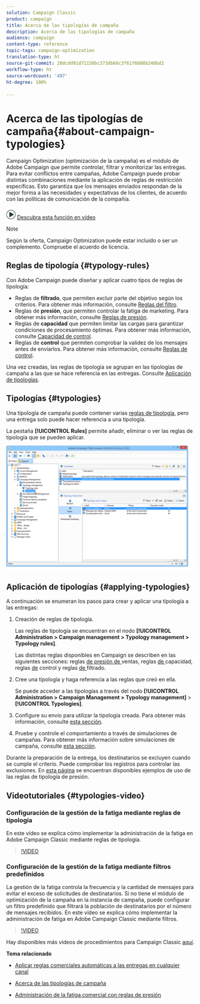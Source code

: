 ```yaml
---
solution: Campaign Classic
product: campaign
title: Acerca de las tipologías de campaña
description: Acerca de las tipologías de campaña
audience: campaign
content-type: reference
topic-tags: campaign-optimization
translation-type: ht
source-git-commit: 20dcdd91d71158bc373db68c3f61f6808b240bd2
workflow-type: ht
source-wordcount: '497'
ht-degree: 100%

---
```



# Acerca de las tipologías de campaña{#about-campaign-typologies}

Campaign Optimization (optimización de la campaña) es el módulo de Adobe Campaign que permite controlar, filtrar y monitorizar las entregas. Para evitar conflictos entre campañas, Adobe Campaign puede probar distintas combinaciones mediante la aplicación de reglas de restricción específicas. Esto garantiza que los mensajes enviados respondan de la mejor forma a las necesidades y expectativas de los clientes, de acuerdo con las políticas de comunicación de la compañía.

![](assets/do-not-localize/how-to-video.png) [Descubra esta función en vídeo](#typologies-video)

>[!NOTE]
>
>Según la oferta, Campaign Optimization puede estar incluido o ser un complemento. Compruebe el acuerdo de licencia.

## Reglas de tipología {#typology-rules}

Con Adobe Campaign puede diseñar y aplicar cuatro tipos de reglas de tipología:

* Reglas de **filtrado**, que permiten excluir parte del objetivo según los criterios. Para obtener más información, consulte [Reglas del filtro](../../campaign/using/filtering-rules.md).
* Reglas de **presión**, que permiten controlar la fatiga de marketing. Para obtener más información, consulte [Reglas de presión](../../campaign/using/pressure-rules.md).
* Reglas de **capacidad** que permiten limitar las cargas para garantizar condiciones de procesamiento óptimas. Para obtener más información, consulte [Capacidad de control](../../campaign/using/consistency-rules.md#controlling-capacity).
* Reglas de **control** que permiten comprobar la validez de los mensajes antes de enviarlos. Para obtener más información, consulte [Reglas de control](../../campaign/using/control-rules.md).

Una vez creadas, las reglas de tipología se agrupan en las tipologías de campaña a las que se hace referencia en las entregas. Consulte [Aplicación de tipologías](#applying-typologies).

## Tipologías {#typologies}

Una tipología de campaña puede contener varias [reglas de tipología](#typology-rules), pero una entrega solo puede hacer referencia a una tipología.

La pestaña **[!UICONTROL Rules]** permite añadir, eliminar o ver las reglas de tipología que se pueden aplicar.

![](assets/campaign_opt_rules_tab.png)

## Aplicación de tipologías {#applying-typologies}

A continuación se enumeran los pasos para crear y aplicar una tipología a las entregas:

1. Creación de reglas de tipología.

   Las reglas de tipología se encuentran en el nodo **[!UICONTROL Administration > Campaign management > Typology management > Typology rules]**.

   Las distintas reglas disponibles en Campaign se describen en las siguientes secciones: reglas [de presión de ](../../campaign/using/pressure-rules.md)ventas, reglas [de ](../../campaign/using/consistency-rules.md#controlling-capacity)capacidad, reglas [de](../../campaign/using/control-rules.md) control y reglas [de ](../../campaign/using/filtering-rules.md)filtrado.

1. Cree una tipología y haga referencia a las reglas que creó en ella.

   Se puede acceder a las tipologías a través del nodo **[!UICONTROL Administration > Campaign Management > Typology management]** > **[!UICONTROL Typologies]**.

1. Configure su envío para utilizar la tipología creada. Para obtener más información, consulte [esta sección](../../campaign/using/applying-rules.md#applying-a-typology-to-a-delivery).
1. Pruebe y controle el comportamiento a través de simulaciones de campañas. Para obtener más información sobre simulaciones de campaña, consulte [esta sección](../../campaign/using/campaign-simulations.md).

Durante la preparación de la entrega, los destinatarios se excluyen cuando se cumple el criterio. Puede comprobar los registros para controlar las exclusiones. En [esta página](../../campaign/using/pressure-rules.md#use-cases-on-pressure-rules) se encuentran disponibles ejemplos de uso de las reglas de tipología de presión.

## Videotutoriales {#typologies-video}

### Configuración de la gestión de la fatiga mediante reglas de tipología

En este vídeo se explica cómo implementar la administración de la fatiga en Adobe Campaign Classic mediante reglas de tipología.

>[!VIDEO](https://video.tv.adobe.com/v/25090?quality=12&captions=spa)

### Configuración de la gestión de la fatiga mediante filtros predefinidos

La gestión de la fatiga controla la frecuencia y la cantidad de mensajes para evitar el exceso de solicitudes de destinatarios. Si no tiene el módulo de optimización de la campaña en la instancia de campaña, puede configurar un filtro predefinido que filtrará la población de destinatarios por el número de mensajes recibidos.
En este vídeo se explica cómo implementar la administración de fatiga en Adobe Campaign Classic mediante filtros.

>[!VIDEO](https://video.tv.adobe.com/v/25091?quality=12&captions=spa)

Hay disponibles más vídeos de procedimientos para Campaign Classic [aquí](https://experienceleague.adobe.com/docs/campaign-classic-learn/tutorials/overview.html?lang=es).

**Tema relacionado**

* [Aplicar reglas comerciales automáticas a las entregas en cualquier canal](https://helpx.adobe.com/es/campaign/kb/simplifying-campaign-management-acc.html#Applyautomaticbusinessrulestodeliveriesonanychannel)

* [Acerca de las tipologías de campaña](../../campaign/using/pressure-rules.md)

* [Administración de la fatiga comercial con reglas de presión](https://docs.adobe.com/content/help/es-ES/campaign-classic/using/orchestrating-campaigns/campaign-optimization/pressure-rules.html)
